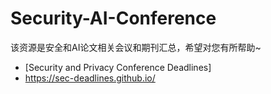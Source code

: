 # Security-AI-Conference
该资源是安全和AI论文相关会议和期刊汇总，希望对您有所帮助~


- [Security and Privacy Conference Deadlines]
- https://sec-deadlines.github.io/

